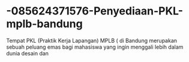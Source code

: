 # -085624371576-Penyediaan-PKL-mplb-bandung
Tempat PKL (Praktik Kerja Lapangan) MPLB ( di Bandung merupakan sebuah peluang emas bagi mahasiswa yang ingin menggali lebih dalam dunia desain dan 
